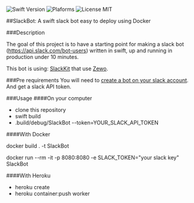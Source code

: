 ![Swift Version](https://img.shields.io/badge/Swift-3.0-orange.svg) ![Plaforms](https://img.shields.io/badge/Platforms-Linux-lightgrey.svg) ![License MIT](https://img.shields.io/badge/License-MIT-lightgrey.svg)

##SlackBot: A swift slack bot easy to deploy using Docker

###Description

The goal of this project is to have a starting point for making a slack bot (https://api.slack.com/bot-users) written in swift, up and running in production under 10 minutes.

This bot is using: [SlackKit](https://github.com/pvzig/SlackKit.git) that use [Zewo](https://github.com/Zewo/Zewo).

###Pre requirements
You will need to [create a bot on your slack account](https://my.slack.com/services/new/bot). And get a slack API token.

###Usage
####On your computer
- clone this repository
- swift build
- .build/debug/SlackBot --token=YOUR_SLACK_API_TOKEN


####With Docker

docker build . -t SlackBot

docker run --rm -it -p 8080:8080 -e SLACK_TOKEN="your slack key" SlackBot

####With Heroku

- heroku create
- heroku container:push worker
